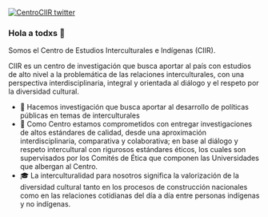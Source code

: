 
[![CentroCIIR twitter](https://img.shields.io/badge/Twitter-@CentroCIIR-00aced.svg?style=flat&logo=twitter)](https://twitter.com/CentroCIIR)

### Hola a todxs  👋

Somos el Centro de Estudios Interculturales e Indígenas (CIIR).

CIIR es un centro de investigación que busca aportar al país con estudios de alto nivel a la problemática de las relaciones interculturales, con una perspectiva interdisciplinaria, integral y orientada al diálogo y el respeto por la diversidad cultural.

- 📣 Hacemos investigación que busca aportar al desarrollo de políticas públicas en temas de interculturales
- 🏅 Como Centro estamos comprometidos con entregar investigaciones de altos estándares de calidad, desde una aproximación interdisciplinaria, comparativa y colaborativa; en base al diálogo y respeto intercultural con rigurosos estándares éticos, los cuales son supervisados por los Comités de Ética que componen las Universidades que albergan al Centro.
- 🎓 La interculturalidad para nosotros significa la valorización de la diversidad cultural tanto en los procesos de construcción nacionales como en las relaciones cotidianas del día a día entre personas indígenas y no indígenas.



